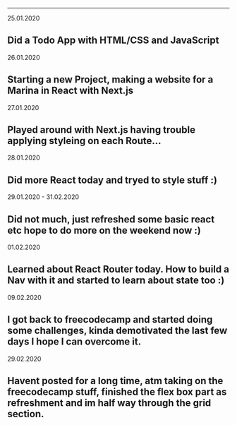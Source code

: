 ---

25.01.2020

## Did a Todo App with HTML/CSS and JavaScript

26.01.2020

## Starting a new Project, making a website for a Marina in React with Next.js

27.01.2020

## Played around with Next.js having trouble applying styleing on each Route...

28.01.2020

## Did more React today and tryed to style stuff :)

29.01.2020 - 31.02.2020

## Did not much, just refreshed some basic react etc hope to do more on the weekend now :)

01.02.2020

## Learned about React Router today. How to build a Nav with it and started to learn about state too :)

09.02.2020

## I got back to freecodecamp and started doing some challenges, kinda demotivated the last few days I hope I can overcome it.

29.02.2020

## Havent posted for a long time, atm taking on the freecodecamp stuff, finished the flex box part as refreshment and im half way through the grid section.
